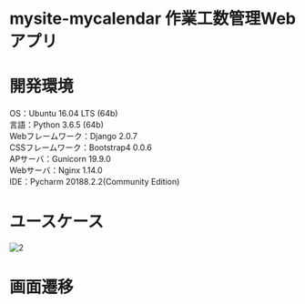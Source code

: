 # mysite-mycalendar 作業工数管理Webアプリ

# 開発環境
OS：Ubuntu 16.04 LTS (64b)\
言語：Python 3.6.5 (64b)\
Webフレームワーク：Django 2.0.7\
CSSフレームワーク：Bootstrap4 0.0.6\
APサーバ：Gunicorn 19.9.0\
Webサーバ：Nginx 1.14.0\
IDE：Pycharm 20188.2.2(Community Edition)

# ユースケース
![2](https://user-images.githubusercontent.com/40058717/45882444-29232980-bde9-11e8-81b6-405812823c00.png)

# 画面遷移
